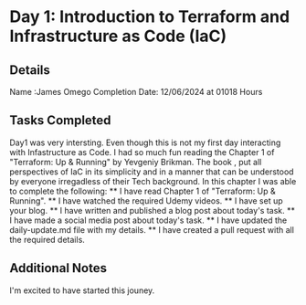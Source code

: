 # Day 1: Introduction to Terraform and Infrastructure as Code (IaC)
## Details
Name :James Omego
Completion Date: 12/06/2024 at 01018 Hours
## Tasks Completed 
Day1 was very intersting. Even though this is not my first day interacting with Infastructure as Code. I had so much fun reading the  Chapter 1 of "Terraform: Up & Running" by Yevgeniy Brikman.
The book , put all perspectives of IaC in its simplicity and in a manner that can be understood by everyone irregadless of their Tech background.
In this chapter I was able to complete the following:
**  I have read Chapter 1 of "Terraform: Up & Running".
** I have watched the required Udemy videos.
** I have set up your blog.
** I have written and published a blog post about today's task.
** I have made a social media post about today's task.
** I have updated the daily-update.md file with my details.
** I have created a pull request with all the required details.
## Additional Notes
I'm excited to have started this jouney.

